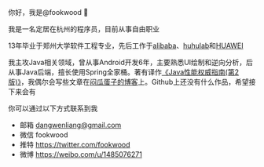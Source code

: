 你好，我是@fookwood 👋 

我是一名定居在杭州的程序员，目前从事自由职业

13年毕业于郑州大学软件工程专业，先后工作于[alibaba](https://github.com/alibaba)、[huhulab](https://github.com/huhulab)和[HUAWEI](https://github.com/Huawei)

我主攻Java相关领域，曾从事Android开发6年，主要熟悉UI绘制和逆向分析，后从事Java后端，擅长使用Spring全家桶。著有译作[《Java性能权威指南(第2版)》](https://item.jd.com/13727420.html)，我偶尔会写些文章在[闷瓜蛋子的博客](https://fookwood.com/)上。Github上还没有什么作品，希望接下来会有

你可以通过以下方式联系到我
* 邮箱 dangwenliang@gmail.com
* 微信 fookwood
* 推特 https://twitter.com/fookwood
* 微博 https://weibo.com/u/1485076271
